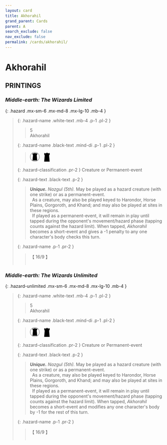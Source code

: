 ```yaml
---
layout: card
title: Akhorahil
grand_parent: Cards
parent: A
search_exclude: false
nav_exclude: false
permalink: /cards/akhorahil/
---
```


# Akhorahil


## PRINTINGS


### _Middle-earth: The Wizards Limited_

{: .hazard .mx-sm-6 .mx-md-8 .mx-lg-10 .mb-4 }
> {: .hazard-name .white-text .mb-4 .p-1 .pl-2 }
> > <div class="hazard-mp">5</div>
> > <div class="card-name">Akhorahil</div>
>
> {: .hazard-name .black-text .mind-di .p-1 .pl-2 }
> > ![](/assets/images/dark-domain.svg)&emsp;![](/assets/images/dark-hold.svg)
>
> {: .hazard-classification .pr-2 }
> Creature or Permanent-event
>
> {: .hazard-text .black-text .p-2 }
> > _**Unique.**_ _Nazgul (5th)._ May be played as a hazard creature (with one strike) or as a permanent-event. <br>&ensp;As a creature, may also be played keyed to Harondor, Horse Plains, Gorgoroth, and Khand; and may also be played at sites in these regions. <br>&ensp;If played as a permanent-event, it will remain in play until tapped during the opponent's movement/hazard phase (tapping counts against the hazard limit). When tapped, _Akhorahil_ becomes a short-event and gives a -1 penalty to any one character's body checks this turn. 
>
> {: .hazard-name .p-1 .pr-2 }
> > <div class="card-shield">【 16/9 】</div>
> > <div class="card-corruption">&nbsp;</div>

### _Middle-earth: The Wizards Unlimited_

{: .hazard-unlimited .mx-sm-6 .mx-md-8 .mx-lg-10 .mb-4 }
> {: .hazard-name .white-text .mb-4 .p-1 .pl-2 }
> > <div class="hazard-mp">5</div>
> > <div class="card-name">Akhorahil</div>
>
> {: .hazard-name .black-text .mind-di .p-1 .pl-2 }
> > ![](/assets/images/dark-domain.svg)&emsp;![](/assets/images/dark-hold.svg)
>
> {: .hazard-classification .pr-2 }
> Creature or Permanent-event
>
> {: .hazard-text .black-text .p-2 }
> > _**Unique.**_ _Nazgul (5th)._ May be played as a hazard creature (with one strike) or as a permanent-event. <br>&ensp;As a creature, may also be played keyed to Harondor, Horse Plains, Gorgoroth, and Khand; and may also be played at sites in these regions. <br>&ensp;If played as a permanent-event, it will remain in play until tapped during the opponent's movement/hazard phase (tapping counts against the hazard limit). When tapped, _Akhorahil_ becomes a short-event and modifies any one character's body by -1 for the rest of this turn. 
>
> {: .hazard-name .p-1 .pr-2 }
> > <div class="card-shield">【 16/9 】</div>
> > <div class="card-corruption-white">&nbsp;</div>
